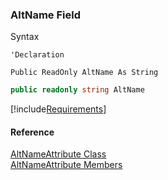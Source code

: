 ﻿### AltName Field

Syntax

```vbnet
'Declaration

Public ReadOnly AltName As String
```

```csharp
public readonly string AltName
```

[!include[Requirements](../partials/requirements.md)]

#### Reference

[AltNameAttribute Class](fcSDK~FChoice.Foundation.Clarify.Attributes.AltNameAttribute.md)  
[AltNameAttribute Members](fcSDK~FChoice.Foundation.Clarify.Attributes.AltNameAttribute_members.md)
